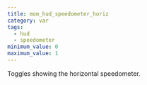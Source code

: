 ```yaml
---
title: mom_hud_speedometer_horiz
category: var
tags:
  - hud
  - speedometer
minimum_value: 0
maximum_value: 1
---
```


Toggles showing the horizontal speedometer.